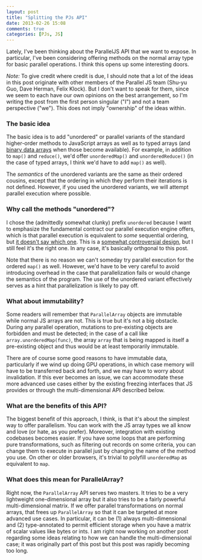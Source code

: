 ```yaml
---
layout: post
title: "Splitting the PJs API"
date: 2013-02-26 15:08
comments: true
categories: [PJs, JS]
---
```


Lately, I've been thinking about the ParallelJS API that we want to
expose.  In particular, I've been considering offering methods on the
normal array type for basic parallel operations.  I think this opens
up some interesting doors.

*Note:* To give credit where credit is due, I should note that a lot
of the ideas in this post originate with other members of the Parallel
JS team (Shu-yu Guo, Dave Herman, Felix Klock).  But I don't want to
speak for them, since we seem to each have our own opinions on the
best arrangement, so I'm writing the post from the first person
singular ("I") and not a team perspective ("we").  This does not imply
"ownership" of the ideas within.

### The basic idea

The basic idea is to add "unordered" or parallel variants of the
standard higher-order methods to JavaScript arrays as well as to typed
arrays (and [binary data arrays][bd] when those become available).
For example, in addition to `map()` and `reduce()`, we'd offer
`unorderedMap()` and `unorderedReduce()` (in the case of typed arrays,
I think we'd have to add `map()` as well).

The *semantics* of the unordered variants are the same as their
ordered cousins, except that the ordering in which they perform their
iterations is not defined.  However, if you used the unordered
variants, we will attempt parallel execution where possible.

### Why call the methods "unordered"?

I chose the (admittedly somewhat clunky) prefix `unordered` because I
want to emphasize the fundamental contract our parallel execution
engine offers, which is that parallel execution is equivalent to
*some* sequential ordering, but [it doesn't say which one][nondet].
This is a [somewhat controversial design][det], but I still feel it's
the right one.  In any case, it's basically orthgonal to this post.

Note that there is no reason we can't someday try parallel execution
for the ordered `map()` as well.  However, we'd have to be very
careful to avoid introducing overhead in the case that parallelization
fails or would change the semantics of the program.  The use of the
unordered variant effectively serves as a hint that parallelization is
likely to pay off.

### What about immutability?

Some readers will remember that `ParallelArray` objects are immutable
while normal JS arrays are not.  This is true but it's not a big
obstacle.  During any parallel operation, mutations to pre-existing
objects are forbidden and must be detected; in the case of a call like
`array.unorderedMap(func)`, the array `array` that is being mapped is
itself a pre-existing object and thus would be at least temporarily
immutable.

There are of course some good reasons to have immutable data,
particularly if we wind up doing GPU operations, in which case memory
will have to be transferred back and forth, and we may have to worry
about invalidation.  If this ever becomes an issue, we can accommodate
these more advanced use cases either by the existing freezing
interfaces that JS provides or through the multi-dimensional API
described below.

### What are the benefits of this API?

The biggest benefit of this approach, I think, is that it's about the
simplest way to offer parallelism.  You can work with the JS array
types we all know and love (or hate, as you prefer).  Moreover,
integration with existing codebases becomes easier.  If you have some
loops that are performing pure transformations, such as filtering out
records on some criteria, you can change them to execute in parallel
just by changing the name of the method you use.  On other or older
browsers, it's trivial to polyfill `unorderedMap` as equivalent to
`map`.

### What does this mean for ParallelArray?

Right now, the `ParallelArray` API serves two masters.  It tries to be
a very lightweight one-dimensional array but it also tries to be a
fairly powerful multi-dimensional matrix.  If we offer parallel
transformations on normal arrays, that frees up `ParallelArray` so
that it can be targeted at more advanced use cases.  In particular, it
can be (1) always multi-dimensional and (2) type-annotated to permit
efficient storage when you have a matrix of scalar values like bytes
or ints.  I am right now working on another post regarding some ideas
relating to how we can handle the multi-dimensional case; it was
originally part of this post but this post was rapidly becoming too
long.

[bd]: http://wiki.ecmascript.org/doku.php?id=harmony:binary_data
[nondet]: /blog/2013/01/02/deterministic-or-not/
[det]: /blog/2013/01/03/the-case-for-deterministic-results/
